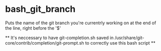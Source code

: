 # bash_git_branch
Puts the name of the git branch you're currentrly working on at the end of the line, right before the '$'

 ** It's neccessary to have git-completion.sh saved in /usr/share/git-core/contrib/completion/git-prompt.sh to correctly use this bash script **
